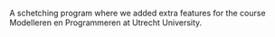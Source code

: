 A schetching program where we added extra features for the course Modelleren en Programmeren at Utrecht University.
